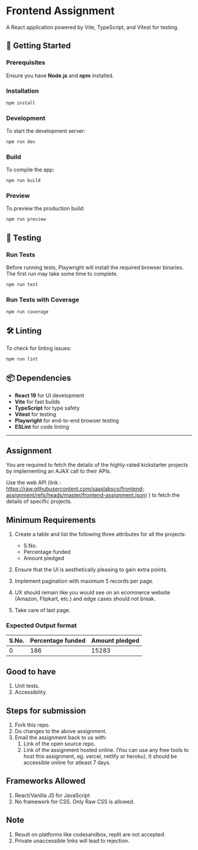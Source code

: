 # Frontend Assignment

A React application powered by Vite, TypeScript, and Vitest for testing.

## 🚀 Getting Started

### Prerequisites
Ensure you have **Node.js** and **npm** installed.

### Installation
```sh
npm install
```

### Development
To start the development server:
```sh
npm run dev
```

### Build
To compile the app:
```sh
npm run build
```

### Preview
To preview the production build:
```sh
npm run preview
```

## 🧪 Testing
### Run Tests
Before running tests, Playwright will install the required browser binaries. The first run may take some time to complete.
```sh
npm run test
```

### Run Tests with Coverage
```sh
npm run coverage
```


## 🛠 Linting
To check for linting issues:
```sh
npm run lint
```

## 📦 Dependencies
- **React 19** for UI development
- **Vite** for fast builds
- **TypeScript** for type safety
- **Vitest** for testing
- **Playwright** for end-to-end browser testing
- **ESLint** for code linting


---------------------------------------------------------



## Assignment

You are required to fetch the details of the highly-rated kickstarter projects by implementing an AJAX call to their APIs.

Use the web API (link : https://raw.githubusercontent.com/saaslabsco/frontend-assignment/refs/heads/master/frontend-assignment.json) ) to fetch the details of specific projects.

## Minimum Requirements

1. Create a table and list the following three attributes for all the projects:
    * S.No.
    * Percentage funded
    * Amount pledged

1. Ensure that the UI is aesthetically pleasing to gain extra points.
1. Implement pagination with maximum 5 records per page.
1. UX should remain like you would see on an ecommerce website (Amazon, Flipkart, etc.) and edge cases should not break.
1. Take care of last page.

### Expected Output format

| **S.No.** | **Percentage funded** | **Amount pledged** |
|-----------|-----------------------|--------------------|
| 0         | 186                   | 15283              |


## Good to have

1. Unit tests.
1. Accessibility.


## Steps for submission

1. Fork this repo.
1. Do changes to the above assignment.
1. Email the assignment back to us with:
    1. Link of the open source repo.
    1. Link of the assignment hosted online. (You can use any free tools to host this assignment, eg. vercel, netlify or heroku). It should be accessible online for atleast 7 days.


## Frameworks Allowed
1. React/Vanilla JS for JavaScript
1. No framework for CSS. Only Raw CSS is allowed.

## Note

1. Result on platforms like codesandbox, replit are not accepted. 
1. Private unaccessible links will lead to rejection.